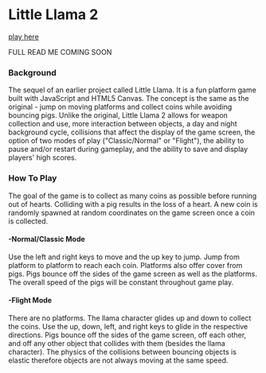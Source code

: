 # Little Llama 2
[play here](http://www.micahbello.com/little_llama_2/)

FULL READ ME COMING SOON

### Background

 The sequel of an earlier project called Little Llama. It is a fun platform game built with JavaScript and HTML5 Canvas. The concept is the same as the original - jump on moving platforms and collect coins while avoiding bouncing pigs. Unlike the original, Little Llama 2 allows for weapon collection and use, more interaction between objects, a day and night background cycle, collisions that affect the display of the game screen, the option of two modes of play ("Classic/Normal" or "Flight"), the ability to pause and/or restart during gameplay, and the ability to save and display players' high scores.

### How To Play

The goal of the game is to collect as many coins as possible before running out of hearts. Colliding with a pig results in the loss of a heart. A new coin is randomly spawned at random coordinates on the game screen once a coin is collected.

#### -Normal/Classic Mode
Use the left and right keys to move and the up key to jump. Jump from platform to platform to reach each coin. Platforms also offer cover from pigs. Pigs bounce off the sides of the game screen as well as the platforms. The overall speed of the pigs will be constant throughout game play.

#### -Flight Mode
There are no platforms. The llama character glides up and down to collect the coins. Use the up, down, left, and right keys to glide in the respective directions. Pigs bounce off the sides of the game screen, off each other, and off any other object that collides with them (besides the llama character). The physics of the collisions between bouncing objects is elastic therefore objects are not always moving at the same speed.
